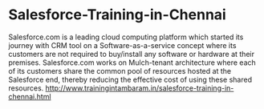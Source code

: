 # Salesforce-Training-in-Chennai
Salesforce.com is a leading cloud computing platform which started its journey with CRM tool on a Software-as-a-service concept where its customers are not required to buy/install any software or hardware at their premises. Salesforce.com works on Mulch-tenant architecture where each of its customers share the common pool of resources hosted at the Salesforce end, thereby reducing the effective cost of using these shared resources.
http://www.trainingintambaram.in/salesforce-training-in-chennai.html
